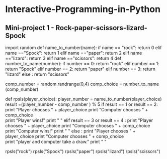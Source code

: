 # Interactive-Programming-in-Python

## Mini-project 1 - Rock-paper-scissors-lizard-Spock
import random
def name_to_number(name):
    if name == "rock":
        return 0
    elif name =="Spock":
        return 1
    elif name =="paper":
        return 2
    elif name =="lizard":
        return 3
    elif name =="scissors":
        return 4
def number_to_name(number):
    if number == 0:
        return "rock"
    elif number == 1:
        return "Spock"
    elif number == 2:
        return "paper"
    elif number == 3:
        return "lizard"
    else :
        return "scissors"
    

comp_number = random.randrange(0,4)
comp_choice = number_to_name (comp_number)
    
def rpsls(player_choice):
    player_number =  name_to_number(player_choice)
    result =(player_number - comp_number ) % 5
    if result == 1 or result == 2:
        print "Player chooses " + player_choice
        print "Computer chooses " + comp_choice   
        print "Player wins!"
        print " "
    elif result == 3 or result == 4 :
        print "Player chooses " + player_choice
        print "Computer chooses " + comp_choice        
        print "Computer wins!"
        print " "
    else :
        print "Player chooses " + player_choice
        print "Computer chooses " + comp_choice   
        print "player and computer take a draw."
        print " "
        
rpsls("rock")
rpsls("Spock")
rpsls("paper")
rpsls("lizard")
rpsls("scissors")





